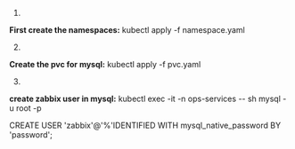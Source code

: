 1.
<b>First create the namespaces:</b>
kubectl apply -f namespace.yaml

2.
<b>Create the pvc for mysql:</b>
kubectl apply -f pvc.yaml

3.
<b>create zabbix user in mysql:</b>
kubectl exec -it -n ops-services <mysql-pod-name> -- sh
mysql -u root -p

CREATE USER 'zabbix'@'%'IDENTIFIED WITH mysql_native_password BY 'password';
  
